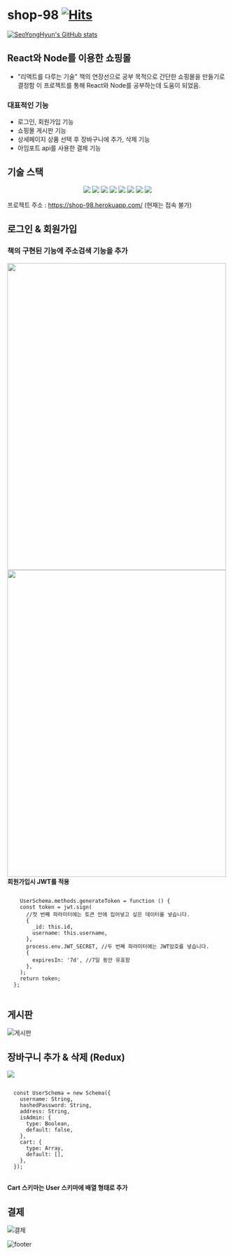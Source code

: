 # shop-98 [![Hits](https://hits.seeyoufarm.com/api/count/incr/badge.svg?url=https%3A%2F%2Fgithub.com%2Fzjdtm%2Fshop-98%2Fedit%2Fmaster%2FREADME.md&count_bg=%233DC889&title_bg=%234041BE&icon=hey.svg&icon_color=%23FEFFFE&title=Github&edge_flat=false)](https://hits.seeyoufarm.com)

[![SeoYongHyun's GitHub stats](https://github-readme-stats.vercel.app/api?username=zjdtm)](https://github.com/anuraghazra/github-readme-stats)
## React와 Node를 이용한 쇼핑몰
* "리액트를 다루는 기술" 책의 연장선으로 공부 목적으로 간단한 쇼핑몰을 만들기로 결정함
  이 프로젝트를 통해 React와 Node를 공부하는데 도움이 되었음.
  
### 대표적인 기능
* 로그인, 회원가입 기능
* 쇼핑몰 게시판 기능
* 상세페이지 상품 선택 후 장바구니에 추가, 삭제 기능
* 아임포트 api를 사용한 결제 기능 

## 기술 스택
<div align="center">
  <img src="https://img.shields.io/badge/React-61DAFB?style=for-the-badge&logo=React&logoColor=white">
  <img src="https://img.shields.io/badge/Node.js-339933?style=for-the-badge&logo=Node.js&logoColor=white">
  <img src="https://img.shields.io/badge/Heroku-430098?style=for-the-badge&logo=Heroku&logoColor=white">
  <img src="https://img.shields.io/badge/Nodemon-76D04B?style=for-the-badge&logo=Nodemon&logoColor=white">
  <img src="https://img.shields.io/badge/Redux-764ABC?style=for-the-badge&logo=Redux&logoColor=white">
  <img src="https://img.shields.io/badge/Redux-Saga-999999?style=for-the-badge&logo=Redux-Saga&logoColor=white">
  <img src="https://img.shields.io/badge/MongoDB-47A248?style=for-the-badge&logo=MongoDB&logoColor=white">
  <img src="https://img.shields.io/badge/Koa-33333D?style=for-the-badge&logo=Koa&logoColor=white">
</div>

프로젝트 주소 : 
https://shop-98.herokuapp.com/ (현재는 접속 불가)


## 로그인 &  회원가입
### 책의 구현된 기능에 주소검색 기능을 추가
<div>
  <img src="https://user-images.githubusercontent.com/35757620/190334602-7e8e8893-c3e0-4dcd-9d76-8bb23b2fcae7.gif" width="500" height="700"/>
  <img src="https://user-images.githubusercontent.com/35757620/190334676-3156c076-ac99-46b6-ac9b-596bd2074908.gif" width="500" height="700"/>
</div>
<b>회원가입시 JWT를 적용</b>
<pre>
<code>
    UserSchema.methods.generateToken = function () {
    const token = jwt.sign(
      //첫 번째 파라미터에는 토큰 안에 집어넣고 싶은 데이터를 넣습니다.
      {
        _id: this.id,
        username: this.username,
      },
      process.env.JWT_SECRET, //두 번째 파라미터에는 JWT암호를 넣습니다.
      {
        expiresIn: '7d', //7일 동안 유효함
      },
    );
    return token;
  };
</code>
</pre>
  

## 게시판
![게시판](https://user-images.githubusercontent.com/35757620/190322853-4c5ac08d-236f-48bd-bfbf-04db0c685ad1.png)

## 장바구니 추가 & 삭제 (Redux)
<img src="https://user-images.githubusercontent.com/35757620/190335698-b237e7e1-23bc-4dad-89c4-fbad1b3a1063.gif"/>
<pre>
<code>
  const UserSchema = new Schema({
    username: String,
    hashedPassword: String,
    address: String,
    isAdmin: {
      type: Boolean,
      default: false,
    },
    cart: {
      type: Array,
      default: [],
    },
  });
</code>
</pre>
<b>Cart 스키마는 User 스키마에 배열 형태로 추가</b>

## 결제
![결제](https://user-images.githubusercontent.com/35757620/190322882-43c16e6c-c86e-49ef-889b-096366a1ec43.png)

![footer](https://capsule-render.vercel.app/api?type=waving&color=auto&height=200&section=footer&text=Thank%20you%20&fontSize=90)
